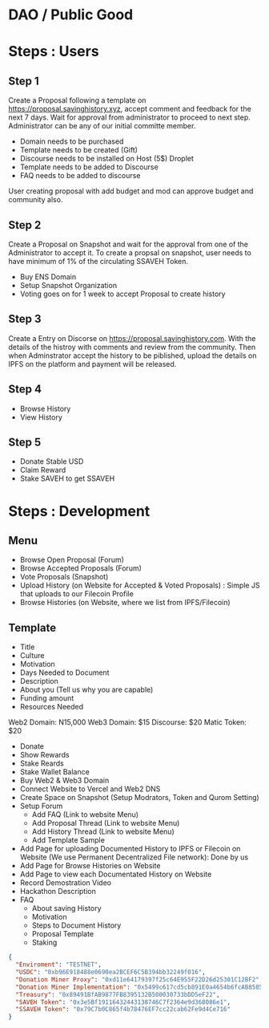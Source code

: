 # DAO / Public Good

# Steps : Users

## Step 1

Create a Proposal following a template on https://proposal.savinghistory.xyz, accept comment and feedback for the next 7 days. Wait for approval from administrator to proceed to next step. Administrator can be any of our initial committe member.

- Domain needs to be purchased
- Template needs to be created (Gift)
- Discourse needs to be installed on Host (5$) Droplet
- Template needs to be added to Discourse
- FAQ needs to be added to discourse

User creating proposal with add budget and mod can approve budget and community also.

## Step 2

Create a Proposal on Snapshot and wait for the approval from one of the Administrator to accept it. To create a propsal on snapshot, user needs to have minimum of 1% of the circulating SSAVEH Token.

- Buy ENS Domain
- Setup Snapshot Organization
- Voting goes on for 1 week to accept Proposal to create history

## Step 3

Create a Entry on Discorse on https://proposal.savinghistory.com. With the details of the histroy with comments and review from the community. Then when Adminstrator accept the history to be piblished, upload the details on IPFS on the platform and payment will be released.

## Step 4

- Browse History
- View History

## Step 5

- Donate Stable USD
- Claim Reward
- Stake SAVEH to get SSAVEH

# Steps : Development

## Menu

- Browse Open Proposal (Forum)
- Browse Accepted Proposals (Forum)
- Vote Proposals (Snapshot)
- Upload History (on Website for Accepted & Voted Proposals) : Simple JS that uploads to our Filecoin Profile
- Browse Histories (on Website, where we list from IPFS/Filecoin)

## Template

- Title
- Culture
- Motivation
- Days Needed to Document
- Description
- About you (Tell us why you are capable)
- Funding amount
- Resources Needed

Web2 Domain: N15,000
Web3 Domain: $15
Discourse: $20
Matic Token: $20

- Donate
- Show Rewards
- Stake Reards
- Stake Wallet Balance
- Buy Web2 & Web3 Domain
- Connect Website to Vercel and Web2 DNS
- Create Space on Snapshot (Setup Modrators, Token and Qurom Setting)
- Setup Forum
  - Add FAQ (Link to website Menu)
  - Add Proposal Thread (Link to website Menu)
  - Add History Thread (Link to website Menu)
  - Add Template Sample
- Add Page for uploading Documented History to IPFS or Filecoin on Website (We use Permanent Decentralized File network): Done by us
- Add Page for Browse Histories on Website
- Add Page to view each Documentated History on Website
- Record Demostration Video
- Hackathon Description
- FAQ
  - About saving History
  - Motivation
  - Steps to Document History
  - Proposal Template
  - Staking

```json
{
  "Enviroment": "TESTNET",
  "USDC": "0xb96E918488e0690ea2BCEF6C5B394bb32249f016",
  "Donation Miner Proxy": "0xd11e64179397f25c64E955F22D26d25301C12BF2",
  "Donation Miner Implementation": "0x5499c617cd5cb891E0a4654b6fcAB858575c8e0B",
  "Treasury": "0x89491BfAB9877FB8395132B500030733bDD5eF22",
  "SAVEH Token": "0x3e5Bf19116432443138746C7f2364e9d368086e1",
  "SSAVEH Token": "0x79C7b0C865f4b78476EF7cc22cab62Fe9d4Ce716"
}
```
